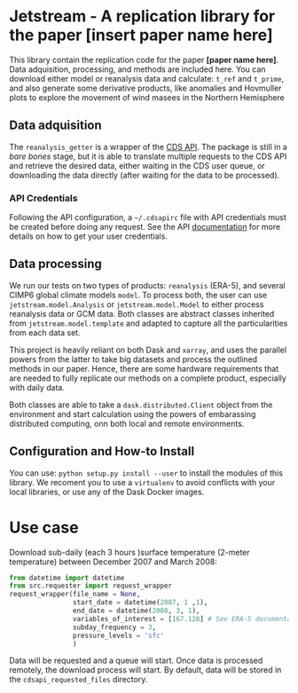 # Jetstream - A replication library for the paper [insert paper name here]

This library contain the replication code for the paper **[paper name here]**.
Data adquisition, processing, and methods are included here. You can download 
either model or reanalysis data and calculate: `t_ref` and `t_prime`, and also
generate some derivative products, like anomalies and Hovmuller plots to explore
the movement of wind masees in the Northern Hemisphere

## Data adquisition

The `reanalysis_getter` is a wrapper of the [CDS API][1]. The package is still
in a _bare bones_ stage, but it is able to translate multiple requests to the
CDS API and retrieve the desired data, either waiting in the CDS user queue, or
downloading the data directly (after waiting for the data to be processed). 

### API Credentials

Following the API configuration, a `~/.cdsapirc` file with API credentials must
be created before doing any request. See the API [documentation][2] for more
details on how to get your user credentials.

## Data processing

We run our tests on two types of products: `reanalysis` (ERA-5), and several CIMP6
global climate models `model`. To process both, the user can use `jetstream.model.Analysis`
or `jetstream.model.Model` to either process reanalysis data or GCM data. Both classes
are abstract classes inherited from `jetstream.model.template` and adapted to capture 
all the particularities from each data set. 

This project is heavily reliant on both Dask and `xarray`, and uses the parallel powers 
from the latter to take big datasets and process the outlined methods in our paper.
Hence, there are some hardware requirements that are needed to fully replicate our methods
on a complete product, especially with daily data. 

Both classes are able to take a `dask.distributed.Client` object from the environment and
start calculation using the powers of embarassing distributed computing, onn both local and
remote environments. 

## Configuration and How-to Install

You can use: `python setup.py install --user` to install the modules of this library.
We recoment you to use a `virtualenv` to avoid conflicts with your local libraries, or
use any of the Dask Docker images. 

# Use case

Download sub-daily (each 3 hours )surface temperature (2-meter temperature)
between December 2007 and March 2008: 

```python
from datetime import datetime
from src.requester import request_wrapper
request_wrapper(file_name = None, 
                start_date = datetime(2007, 1 ,1),
                end_date = datetime(2008, 3, 1),
                variables_of_interest = [167.128] # See ERA-5 documentation for more on this
                subday_frequency = 3,
                pressure_levels = 'sfc'
                )
```

Data will be requested and a queue will start. Once data is processed remotely,
the download process will start. By default, data will be stored in the
`cdsapi_requested_files` directory. 


[1]: https://cds.climate.copernicus.eu/cdsapp#!/home
[2]: https://cds.climate.copernicus.eu/api-how-to
[3]: https://docs.conda.io/en/latest/miniconda.html
[4]: https://github.com/ecmwf/cfgrib
[5]: https://scitools.org.uk/iris/docs/latest/

